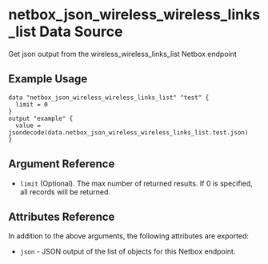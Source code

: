 # netbox\_json\_wireless\_wireless\_links\_list Data Source

Get json output from the wireless_wireless_links_list Netbox endpoint

## Example Usage

```hcl
data "netbox_json_wireless_wireless_links_list" "test" {
  limit = 0
}
output "example" {
  value = jsondecode(data.netbox_json_wireless_wireless_links_list.test.json)
}
```

## Argument Reference

* ``limit`` (Optional). The max number of returned results. If 0 is specified, all records will be returned.

## Attributes Reference

In addition to the above arguments, the following attributes are exported:
* ``json`` - JSON output of the list of objects for this Netbox endpoint.

